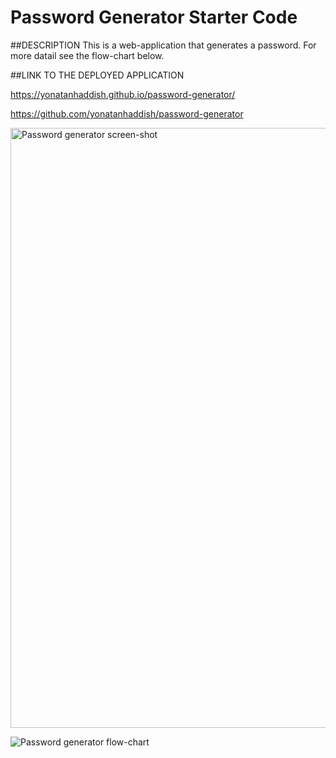 # Password Generator Starter Code


##DESCRIPTION
This is a web-application that generates a password. For more datail see the flow-chart below.


##LINK TO THE DEPLOYED APPLICATION

https://yonatanhaddish.github.io/password-generator/

https://github.com/yonatanhaddish/password-generator

<img width="960" alt="Password generator screen-shot" src="https://user-images.githubusercontent.com/78513952/111094993-d686dc00-8512-11eb-910c-dbe2792ac195.png">

![Password generator flow-chart](https://user-images.githubusercontent.com/78513952/111095136-341b2880-8513-11eb-9760-4cab634c4493.png)





